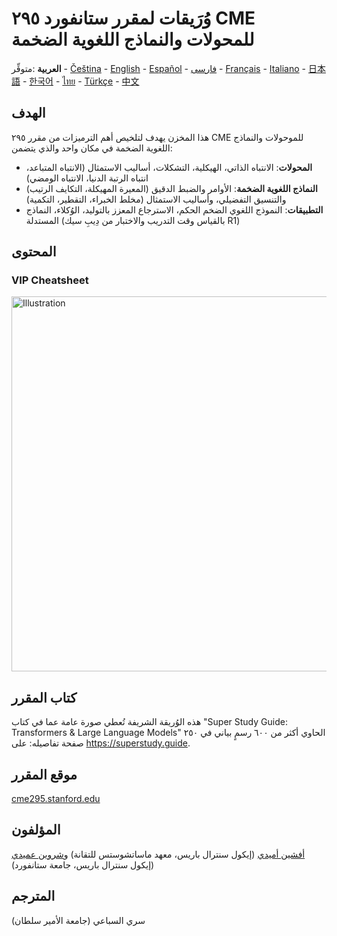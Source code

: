 # وُرَيقات لمقرر ستانفورد ٢٩٥ CME للمحولات والنماذج اللغوية الضخمة 
متوفِّر: <span dir="ltr">**العربية** - [Čeština](https://github.com/afshinea/stanford-cme-295-transformers-large-language-models/tree/main/cs) - [English](https://github.com/afshinea/stanford-cme-295-transformers-large-language-models/tree/main/en) - [Español](https://github.com/afshinea/stanford-cme-295-transformers-large-language-models/tree/main/es) - [فارسی](https://github.com/afshinea/stanford-cme-295-transformers-large-language-models/tree/main/fa) - [Français](https://github.com/afshinea/stanford-cme-295-transformers-large-language-models/tree/main/fr) - [Italiano](https://github.com/afshinea/stanford-cme-295-transformers-large-language-models/tree/main/it) - [日本語](https://github.com/afshinea/stanford-cme-295-transformers-large-language-models/tree/main/ja) - [한국어](https://github.com/afshinea/stanford-cme-295-transformers-large-language-models/tree/main/ko) - [ไทย](https://github.com/afshinea/stanford-cme-295-transformers-large-language-models/tree/main/th) - [Türkçe](https://github.com/afshinea/stanford-cme-295-transformers-large-language-models/tree/main/tr) - [中文](https://github.com/afshinea/stanford-cme-295-transformers-large-language-models/tree/main/zh)
</span>

## الهدف
هذا المخزن يهدف لتلخيص أهم الترميزات من مقرر ٢٩٥ CME للموحولات والنماذج اللغوية الضخمة في مكان واحد والذي يتضمن:
- **المحولات**: الانتباه الذاتي، الهيكلية، التشكلات، أساليب الاستمثال (الانتباه المتباعد، انتباه الرتبة الدنيا، الانتباه الومضي)
- **النماذج اللغوية الضخمة**: الأوامر والضبط الدقيق (المعيرة المهيكلة، التكايف الرتيب) والتنسيق التفضيلي، وأساليب الاستمثال (مخلط الخبراء، التقطير، التكمية)
- **التطبيقات**: النموذج اللغوي الضخم الحكم، الاسترجاع المعزز بالتوليد، الوُكلاء، النماذج المستدلة (بالقياس وقت التدريب والاختبار من دِيبِ سيك R1)

## المحتوى
### VIP Cheatsheet
<a href="https://github.com/afshinea/stanford-cme-295-transformers-large-language-models/blob/main/ar/cheatsheet-transformers-large-language-models.pdf"><img src="https://cme295.stanford.edu/cheatsheet-ar.png" alt="Illustration" width="600px"/></a>

## كتاب المقرر
هذه الوُريقة الشريفة تُعطي صورة عامة عما في كتاب  "Super Study Guide: Transformers & Large Language Models"  الحاوي أكثر من ٦٠٠ رسمٍ بياني في ٢٥٠ صفحة تفاصيله: على https://superstudy.guide.

## موقع المقرر
[cme295.stanford.edu](https://cme295.stanford.edu/)

## المؤلفون
[أفشين أميدي](https://www.linkedin.com/in/afshineamidi/) (إيكول سنترال باريس، معهد ماساتشوستس للتقانة) و[شروين عميدي](https://www.linkedin.com/in/shervineamidi/) (إيكول سنترال باريس، جامعة ستانفورد)

## المترجم
سري السباعي (جامعة الأمير سلطان) 